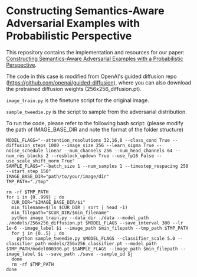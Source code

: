 # Constructing Semantics-Aware Adversarial Examples with Probabilistic Perspective

This repository contains the implementation and resources for our paper: [Constructing Semantics-Aware Adversarial Examples with a Probabilistic Perspective](https://arxiv.org/abs/2306.00353).

The code in this case is modified from OpenAI's guided diffusion repo (https://github.com/openai/guided-diffusion), where you can also download the pretrained diffusion weights (256x256_diffusion.pt).

`image_train.py` is the finetune script for the original image.

`sample_tweedie.py` is the script to sample from the adversarial distribution.

To run the code, please refer to the following bash script: (please modify the path of IMAGE_BASE_DIR and note the format of the folder structure)

```
MODEL_FLAGS="--attention_resolutions 32,16,8 --class_cond True --diffusion_steps 1000 --image_size 256 --learn_sigma True --noise_schedule linear --num_channels 256 --num_head_channels 64 --num_res_blocks 2 --resblock_updown True --use_fp16 False --use_scale_shift_norm True"
SAMPLE_FLAGS="--batch_size 1 --num_samples 1 --timestep_respacing 250 --start_step 150"
IMAGE_BASE_DIR="path/to/your/image/dir"
TMP_PATH="./tmp"

rm -rf $TMP_PATH
for i in {0..999} ; do
  CUR_DIR="$IMAGE_BASE_DIR/$i"
  min_filename=$(ls $CUR_DIR | sort | head -1)
  min_filepath="$CUR_DIR/$min_filename"
  python image_train.py --data_dir ./data --model_path ./models/256x256_diffusion.pt $MODEL_FLAGS --save_interval 300 --lr 1e-6 --image_label $i --image_path $min_filepath --tmp_path $TMP_PATH
  for j in {0..5} ; do
    python sample_tweedie.py $MODEL_FLAGS --classifier_scale 5.0 --classifier_path models/256x256_classifier.pt --model_path $TMP_PATH/model000300.pt $SAMPLE_FLAGS --image_path $min_filepath --image_label $i --save_path ./save --sample_id $j
  done
  rm -rf $TMP_PATH
done
```

